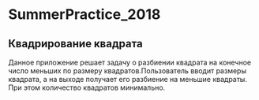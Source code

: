 # SummerPractice_2018

## Квадрирование квадрата

Данное приложение решает задачу о разбиении квадрата на конечное число меньших по размеру квадратов.Пользователь вводит размеры квадрата, а на выходе получает его разбиение на меньшие квадраты. При этом количество квадратов минимально. 
